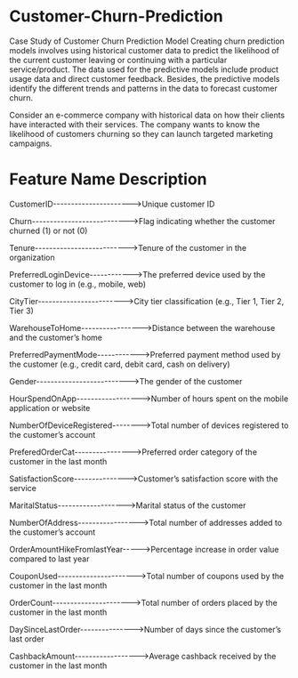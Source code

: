 # Customer-Churn-Prediction

Case Study of Customer Churn Prediction Model
Creating churn prediction models involves using historical customer data to predict the likelihood of the current customer leaving or continuing with a particular service/product. The data used for the predictive models include product usage data and direct customer feedback. Besides, the predictive models identify the different trends and patterns in the data to forecast customer churn.

Consider an e-commerce company with historical data on how their clients have interacted with their services. The company wants to know the likelihood of customers churning so they can launch targeted marketing campaigns.

# Feature Name	                       Description

CustomerID---------------------->Unique customer ID

Churn--------------------------->Flag indicating whether the customer churned (1) or not (0)

Tenure-------------------------->Tenure of the customer in the organization

PreferredLoginDevice------------>The preferred device used by the customer to log in (e.g., mobile, web)

CityTier------------------------>City tier classification (e.g., Tier 1, Tier 2, Tier 3)

WarehouseToHome----------------->Distance between the warehouse and the customer’s home

PreferredPaymentMode------------>Preferred payment method used by the customer (e.g., credit card, debit card, cash on delivery)

Gender-------------------------->The gender of the customer

HourSpendOnApp------------------>Number of hours spent on the mobile application or website

NumberOfDeviceRegistered-------->Total number of devices registered to the customer’s account

PreferedOrderCat---------------->Preferred order category of the customer in the last month

SatisfactionScore--------------->Customer’s satisfaction score with the service

MaritalStatus------------------->Marital status of the customer

NumberOfAddress----------------->Total number of addresses added to the customer’s account

OrderAmountHikeFromlastYear----->Percentage increase in order value compared to last year

CouponUsed---------------------->Total number of coupons used by the customer in the last month

OrderCount---------------------->Total number of orders placed by the customer in the last month

DaySinceLastOrder--------------->Number of days since the customer’s last order

CashbackAmount------------------>Average cashback received by the customer in the last month
